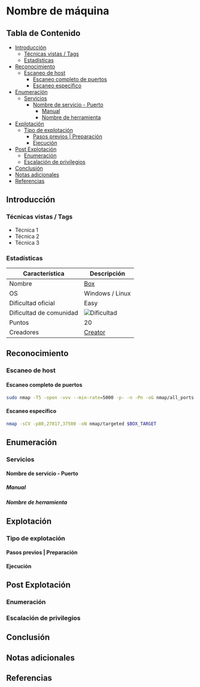 # Nombre de máquina

## Tabla de Contenido <!-- omit from toc -->

- [Introducción](#introducción)
  - [Técnicas vistas / Tags](#técnicas-vistas--tags)
  - [Estadísticas](#estadísticas)
- [Reconocimiento](#reconocimiento)
  - [Escaneo de host](#escaneo-de-host)
    - [Escaneo completo de puertos](#escaneo-completo-de-puertos)
    - [Escaneo específico](#escaneo-específico)
- [Enumeración](#enumeración)
  - [Servicios](#servicios)
    - [Nombre de servicio - Puerto](#nombre-de-servicio---puerto)
      - [Manual](#manual)
      - [Nombre de herramienta](#nombre-de-herramienta)
- [Explotación](#explotación)
  - [Tipo de explotación](#tipo-de-explotación)
    - [Pasos previos | Preparación](#pasos-previos--preparación)
    - [Ejecución](#ejecución)
- [Post Explotación](#post-explotación)
  - [Enumeración](#enumeración-1)
  - [Escalación de privilegios](#escalación-de-privilegios)
- [Conclusión](#conclusión)
- [Notas adicionales](#notas-adicionales)
- [Referencias](#referencias)


## Introducción

### Técnicas vistas / Tags

- Técnica 1
- Técnica 2
- Técnica 3

### Estadísticas

| Característica | Descripción |
|---|---|
| Nombre | [Box]() |
| OS | Windows / Linux |
| Dificultad oficial | Easy |
| Dificultad de comunidad | ![Dificultad]() |
| Puntos | 20 |
| Creadores | [Creator]() |

## Reconocimiento

### Escaneo de host

#### Escaneo completo de puertos

```bash
sudo nmap -T5 -open -vvv --min-rate=5000 -p- -n -Pn -oG nmap/all_ports $BOX_TARGET

```

#### Escaneo específico

```bash
nmap -sCV -p80,27017,37500 -oN nmap/targeted $BOX_TARGET

```

## Enumeración

### Servicios

#### Nombre de servicio - Puerto

##### Manual



##### Nombre de herramienta



## Explotación

### Tipo de explotación

#### Pasos previos | Preparación



#### Ejecución



## Post Explotación

### Enumeración



### Escalación de privilegios


## Conclusión


## Notas adicionales


## Referencias

